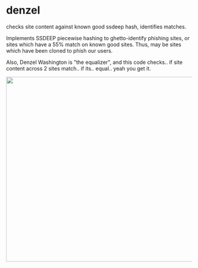# denzel
checks site content against known good ssdeep hash, identifies matches.

Implements SSDEEP piecewise hashing to ghetto-identify phishing sites, or sites which have a 55% match on known good sites. Thus, may be sites which have been cloned to phish our users.

Also, Denzel Washington is "the equalizer", and this code checks.. if site content across 2 sites match.. if its.. equal.. yeah you get it.


<img src="https://github.com/cmc/denzel/blob/master/images/denzel.jpg" width="1000" height="500">
